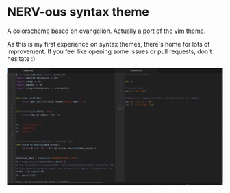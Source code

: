 # NERV-ous syntax theme

A colorscheme based on evangelion. Actually a port of the [vim
theme](https://github.com/dread-uo/NERV-ous).

As this is my first experience on syntax themes, there's home for lots of
improvement.  If you feel like opening some issues or pull requests, don't
hesitate :)

![A screenshot of your theme](screenshot.png)
